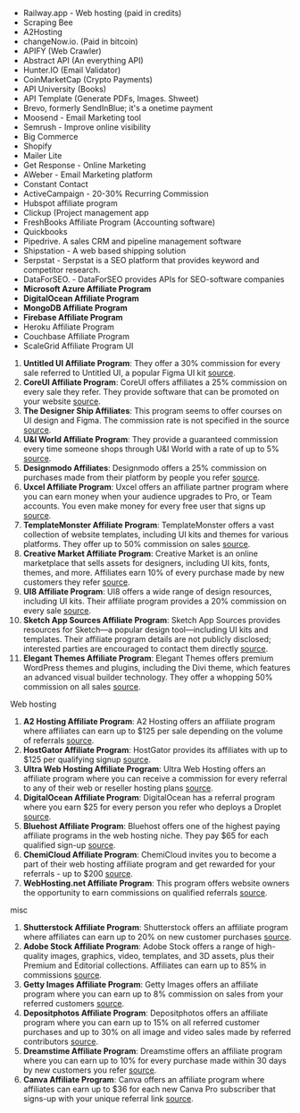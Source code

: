 - Railway.app - Web hosting (paid in credits)
- Scraping Bee 
- A2Hosting
- changeNow.io. (Paid in bitcoin)
- APIFY (Web Crawler)
- Abstract API (An everything API)
- Hunter.IO (Email Validator)
- CoinMarketCap (Crypto Payments)
- API University (Books)
- API Template (Generate PDFs, Images. Shweet)
- Brevo, formerly SendInBlue; it's a onetime payment
- Moosend - Email Marketing tool
- Semrush - Improve online visibility 
- Big Commerce
- Shopify
- Mailer Lite
- Get Response - Online Marketing
- AWeber - Email Marketing platform
- Constant Contact
- ActiveCampaign - 20-30% Recurring Commission 
- Hubspot affiliate program 
- Clickup (Project management app
- FreshBooks Affiliate Program (Accounting software)
- Quickbooks 
- Pipedrive. A sales CRM and pipeline management software
- Shipstation - A web based shipping solution
- Serpstat - Serpstat is a SEO platform that provides keyword and competitor research. 
- DataForSEO. - DataForSEO provides APIs for SEO-software companies
- **Microsoft Azure Affiliate Program**
- **DigitalOcean Affiliate Program**
- **MongoDB Affiliate Program**
- **Firebase Affiliate Program**
- Heroku Affiliate Program
- Couchbase Affiliate Program
- ScaleGrid Affiliate Program
UI
1. **Untitled UI Affiliate Program**: They offer a 30% commission for every sale referred to Untitled UI, a popular Figma UI kit [source](https://www.untitledui.com/affiliates).
2. **CoreUI Affiliate Program**: CoreUI offers affiliates a 25% commission on every sale they refer. They provide software that can be promoted on your website [source](https://coreui.io/affiliate-program/).
3. **The Designer Ship Affiliates**: This program seems to offer courses on UI design and Figma. The commission rate is not specified in the source [source](https://www.thedesignership.com/affiliates).
4. **U&I World Affiliate Program**: They provide a guaranteed commission every time someone shops through U&I World with a rate of up to 5% [source](https://earnkaro.com/blog/ui-world-affiliate-program/).
5. **Designmodo Affiliates**: Designmodo offers a 25% commission on purchases made from their platform by people you refer [source](https://designmodo.com/affiliates/).
6. **Uxcel Affiliate Program**: Uxcel offers an affiliate partner program where you can earn money when your audience upgrades to Pro, or Team accounts. You even make money for every free user that signs up [source](https://uxcel.com/affiliates).
7. **TemplateMonster Affiliate Program**: TemplateMonster offers a vast collection of website templates, including UI kits and themes for various platforms. They offer up to 50% commission on sales [source](https://www.templatemonster.com/affiliate/).
8. **Creative Market Affiliate Program**: Creative Market is an online marketplace that sells assets for designers, including UI kits, fonts, themes, and more. Affiliates earn 10% of every purchase made by new customers they refer [source](https://creativemarket.com/affiliates).
9. **UI8 Affiliate Program**: UI8 offers a wide range of design resources, including UI kits. Their affiliate program provides a 20% commission on every sale [source](https://ui8.net/affiliate-program).
10. **Sketch App Sources Affiliate Program**: Sketch App Sources provides resources for Sketch—a popular design tool—including UI kits and templates. Their affiliate program details are not publicly disclosed; interested parties are encouraged to contact them directly [source](https://www.sketchappsources.com/).
11. **Elegant Themes Affiliate Program**: Elegant Themes offers premium WordPress themes and plugins, including the Divi theme, which features an advanced visual builder technology. They offer a whopping 50% commission on all sales [source](https://www.elegantthemes.com/affiliates/).


Web hosting
1. **A2 Hosting Affiliate Program**: A2 Hosting offers an affiliate program where affiliates can earn up to $125 per sale depending on the volume of referrals [source](https://www.a2hosting.com/affiliate-program).
2. **HostGator Affiliate Program**: HostGator provides its affiliates with up to $125 per qualifying signup [source](https://www.hostgator.com/affiliates).
3. **Ultra Web Hosting Affiliate Program**: Ultra Web Hosting offers an affiliate program where you can receive a commission for every referral to any of their web or reseller hosting plans [source](https://www.ultrawebhosting.com/affiliate-program).
4. **DigitalOcean Affiliate Program**: DigitalOcean has a referral program where you earn $25 for every person you refer who deploys a Droplet [source](https://www.digitalocean.com/referral-program/).
5. **Bluehost Affiliate Program**: Bluehost offers one of the highest paying affiliate programs in the web hosting niche. They pay $65 for each qualified sign-up [source](https://www.bluehost.com/affiliates).
6. **ChemiCloud Affiliate Program**: ChemiCloud invites you to become a part of their web hosting affiliate program and get rewarded for your referrals - up to $200 [source](https://chemicloud.com/affiliate).
7. **WebHosting.net Affiliate Program**: This program offers website owners the opportunity to earn commissions on qualified referrals [source](https://webhosting.net/affiliates/).

misc
1. **Shutterstock Affiliate Program**: Shutterstock offers an affiliate program where affiliates can earn up to 20% on new customer purchases [source](https://www.shutterstock.com/affiliates).
2. **Adobe Stock Affiliate Program**: Adobe Stock offers a range of high-quality images, graphics, video, templates, and 3D assets, plus their Premium and Editorial collections. Affiliates can earn up to 85% in commissions [source](https://www.adobe.com/affiliate.html).
3. **Getty Images Affiliate Program**: Getty Images offers an affiliate program where you can earn up to 8% commission on sales from your referred customers [source](https://www.gettyimages.com/affiliates).
4. **Depositphotos Affiliate Program**: Depositphotos offers an affiliate program where you can earn up to 15% on all referred customer purchases and up to 30% on all image and video sales made by referred contributors [source](https://depositphotos.com/affiliates.html).
5. **Dreamstime Affiliate Program**: Dreamstime offers an affiliate program where you can earn up to 10% for every purchase made within 30 days by new customers you refer [source](https://www.dreamstime.com/affiliates).
6. **Canva Affiliate Program**: Canva offers an affiliate program where affiliates can earn up to $36 for each new Canva Pro subscriber that signs-up with your unique referral link [source](https://about.canva.com/affiliates/).